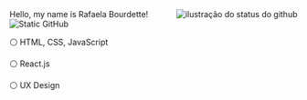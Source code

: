 <img align='right' src="https://github-readme-stats.vercel.app/api?username=rafaelabou1999&show_icons=true&title_color=783c00&text_color=af552e&icon_color=783c00&bg_color=f8efd4&cache_seconds=2300" alt="ilustração do status do github">
   Hello, my name is Rafaela Bourdette!
 
<img src="https://img.shields.io/static/v1?label=Overview&message=@rafaelabou1999&color=f8efd4&style=for-the-badge&logo=GitHub" alt="Static GitHub">

<p>⚪ HTML, CSS, JavaScript</p>
<p>⚪ React.js</p>
<p>⚪ UX Design</p>
